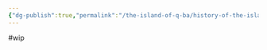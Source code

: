 ```yaml
---
{"dg-publish":true,"permalink":"/the-island-of-q-ba/history-of-the-island/the-gods-of-the-island/the-four-cardinal-gods/garyx/"}
---
```


#wip 
